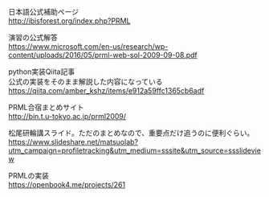 日本語公式補助ページ  
http://ibisforest.org/index.php?PRML  

演習の公式解答  
https://www.microsoft.com/en-us/research/wp-content/uploads/2016/05/prml-web-sol-2009-09-08.pdf  

python実装Qiita記事  
公式の実装をそのまま解説した内容になっている  
https://qiita.com/amber_kshz/items/e912a59ffc1365cb6adf  
 
PRML合宿まとめサイト  
http://bin.t.u-tokyo.ac.jp/prml2009/  

松尾研輪講スライド。ただのまとめなので、重要点だけ追うのに便利ぐらい。
https://www.slideshare.net/matsuolab?utm_campaign=profiletracking&utm_medium=sssite&utm_source=ssslideview  
 
PRMLの実装  
https://openbook4.me/projects/261

